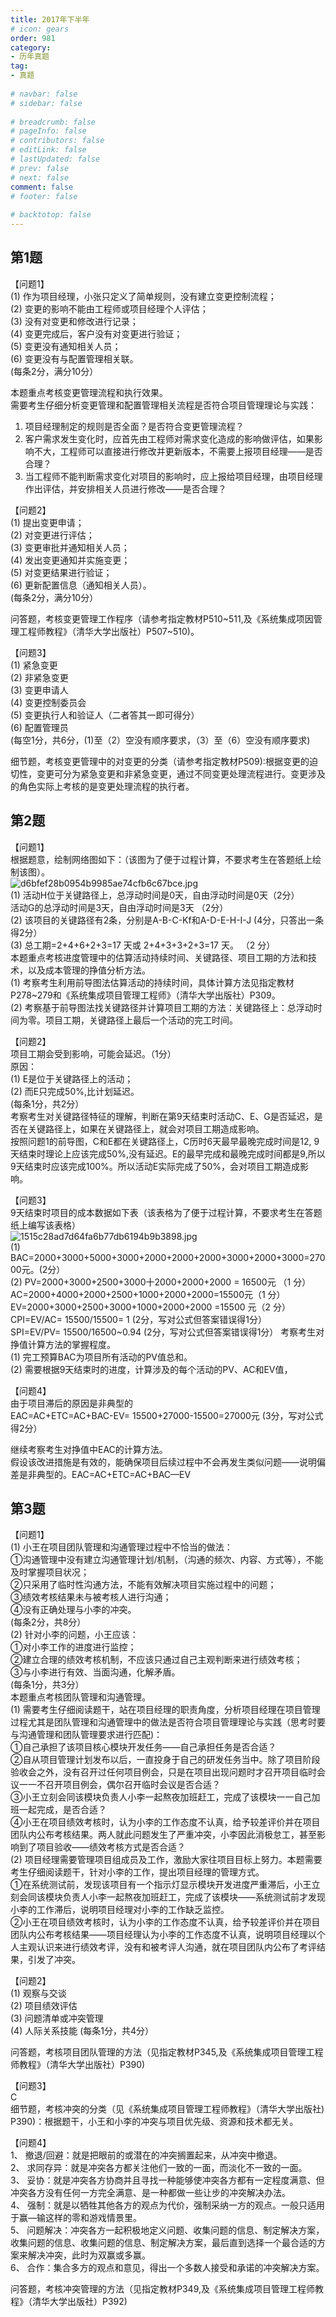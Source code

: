 ```yaml
---  
title: 2017年下半年  
# icon: gears  
order: 981  
category:  
- 历年真题  
tag:  
- 真题  
  
# navbar: false  
# sidebar: false  
  
# breadcrumb: false  
# pageInfo: false  
# contributors: false  
# editLink: false  
# lastUpdated: false  
# prev: false  
# next: false  
comment: false  
# footer: false  
  
# backtotop: false  
---  
```

## 第1题 ##

【问题1】  
(1) 作为项目经理，小张只定义了简单规则，没有建立变更控制流程；  
(2) 变更的影响不能由工程师或项目经理个人评估；  
(3) 没有对变更和修改进行记录；  
(4) 变更完成后，客户没有对变更进行验证；  
(5) 变更没有通知相关人员；  
(6) 变更没有与配置管理相关联。  
(每条2分，满分10分）  
  
本题重点考核变更管理流程和执行效果。  
需要考生仔细分析变更管理和配置管理相关流程是否符合项目管理理论与实践：  
1. 项目经理制定的规则是否全面？是否符合变更管理流程？  
2. 客户需求发生变化时，应首先由工程师对需求变化造成的影响做评估，如果影响不大，工程师可以直接进行修改并更新版本，不需要上报项目经理——是否合理？  
3. 当工程师不能判断需求变化对项目的影响时，应上报给项目经理，由项目经理作出评估，并安排相关人员进行修改——是否合理？  
  
【问题2】  
(1) 提出变更申请；  
(2) 对变更进行评估；  
(3) 变更审批并通知相关人员；  
(4) 发出变更通知并实施变更；  
(5) 对变更结果进行验证；  
(6) 更新配置信息（通知相关人员）。  
(每条2分，满分10分）  
  
问答题，考核变更管理工作程序（请参考指定教材P510~511,及《系统集成项因管理工程师教程》（清华大学出版社）P507~510)。  
  
【问题3】  
(1) 紧急变更  
(2) 非紧急变更  
(3) 变更申请人  
(4) 变更控制委员会  
(5) 变更执行人和验证人（二者答其一即可得分）  
(6) 配置管理员  
(每空1分，共6分，(1)至（2）空没有顺序要求，（3）至（6）空没有顺序要求)  
  
细节题，考核变更管理中的对变更的分类（请参考指定教材P509):根据变更的迫切性，变更可分为紧急变更和非紧急变更，通过不同变更处理流程进行。变更涉及的角色实际上考核的是变更处理流程的执行者。  


## 第2题 ##

【问题1】  
根据题意，绘制网络图如下：（该图为了便于过程计算，不要求考生在答题纸上绘制该图）。  
![d6bfef28b0954b9985ae74cfb6c67bce.jpg][]  
(1) 活动H位于关键路径上，总浮动时间是0天，自由浮动时间是0天（2分）  
活动G的总浮动时间是3天，自由浮动时间是3天 （2分）  
(2) 该项目的关键路径有2条，分别是A-B-C-Kf和A-D-E-H-I-J (4分，只答出一条得2分）  
(3) 总工期=2+4+6+2+3=17 天或 2+4+3+3+2+3=17 天。 （2 分）  
本题重点考核进度管理中的估算活动持续时间、关键路径、项目工期的方法和技术，以及成本管理的挣值分析方法。  
(1) 考察考生利用前导图法估算活动的持续时间，具体计算方法见指定教材P278~279和《系统集成项目管理工程师》（清华大学出版社）P309。  
(2) 考察基于前导图法找关键路径并计算项目工期的方法：关键路径上：总浮动时间为零。项目工期，关键路径上最后一个活动的完工时间。  
  
【问题2】  
项目工期会受到影响，可能会延迟。（1分）  
原因：  
(1) E是位于关键路径上的活动；  
(2) 而E只完成50%,比计划延迟。  
(每条1分，共2分）  
考察考生对关键路径特征的理解，判断在第9天结束时活动C、E、G是否延迟，是否在关键路径上，如果在关键路径上，就会对项目工期造成影响。  
按照问题1的前导图，C和E都在关键路径上，C历时6天最早最晚完成时间是12, 9天结束时理论上应该完成50%,没有延迟。E的最早完成和最晚完成时间都是9,所以9天结束时应该完成100%。所以活动E实际完成了50%，会对项目工期造成影响。  
  
【问题3】  
9天结束时项目的成本数据如下表（该表格为了便于过程计算，不要求考生在答题纸上编写该表格）  
![1515c28ad7d64fa6b77db6194b9b3898.jpg][]  
(1) BAC=2000+3000+5000+3000+2000+2000+2000+3000+2000+3000=27000元。(2分）  
(2) PV=2000+3000+2500+3000十2000+2000+2000 = 16500元 （1 分）  
AC=2000+4000+2000+2500+1000+2000+2000=15500元（1 分）  
EV=2000+3000+2500+3000+1000+2000+2000 =15500 元（2 分）  
CPI=EV/AC= 15500/15500= 1 (2分，写对公式但答案错误得1分）  
SPI=EV/PV= 15500/16500~0.94 (2分，写对公式但答案错误得1分） 考察考生对挣值计算方法的掌握程度。  
(1) 完工预算BAC为项目所有活动的PV值总和。  
(2) 需要根据9天结束时的进度，计算涉及的每个活动的PV、AC和EV值，  
  
【问题4】  
由于项目滞后的原因是非典型的  
EAC=AC+ETC=AC+BAC-EV= 15500+27000-15500=27000元 (3分，写对公式得2分）  
  
继续考察考生对挣值中EAC的计算方法。  
假设该改进措施是有效的，能确保项目后续过程中不会再发生类似问题——说明偏差是非典型的。EAC=AC+ETC=AC+BAC—EV  


## 第3题 ##

【问题1】  
(1) 小王在项目团队管理和沟通管理过程中不恰当的做法：  
①沟通管理中没有建立沟通管理计划/机制，（沟通的频次、内容、方式等），不能及时掌握项目状况；  
②只采用了临时性沟通方法，不能有效解决项目实施过程中的问题；  
③绩效考核结果未与被考核人进行沟通；  
④没有正确处理与小李的冲突。  
(每条2分，共8分）  
(2) 针对小李的问题，小王应该：  
①对小李工作的进度进行监控；  
②建立合理的绩效考核机制，不应该只通过自己主观判断来进行绩效考核；  
③与小李进行有效、当面沟通，化解矛盾。  
(每条1分，共3分）  
本题重点考核团队管理和沟通管理。  
(1) 需要考生仔细阅读题干，站在项目经理的职责角度，分析项目经理在项目管理过程尤其是团队管理和沟通管理中的做法是否符合项目管理理论与实践（思考时要与沟通管理和团队管理要求进行匹配)：  
①自己承担了该项目核心模块开发任务——自己承担任务是否合适？  
②自从项目管理计划发布以后，一直投身于自己的研发任务当中。除了项目阶段验收会之外，没有召开过任何项目例会，只是在项目出现问题时才召开项目临时会议一一不召开项目例会，偶尔召开临时会议是否合适？  
③小王立刻会同该模块负责人小李一起熬夜加班赶工，完成了该模块一一自己加班一起完成，是否合适？  
④小王在项目绩效考核时，认为小李的工作态度不认真，给予较差评价并在项目团队内公布考核结果。两人就此问题发生了严重冲突，小李因此消极怠工，甚至影响到了项目验收——绩效考核方式是否合适？  
(2) 项目经理需要管理项目组成员及工作，激励大家往项目目标上努力。本题需要考生仔细阅读题干，针对小李的工作，提出项目经理的管理方式。  
①在系统测试前，发现该项目有一个指示灯显示模块开发进度严重滞后，小王立刻会同该模块负责人小李一起熬夜加班赶工，完成了该模块——系统测试前才发现小李的工作滞后，说明项目经理对小李的工作缺乏监控。  
②小王在项目绩效考核时，认为小李的工作态度不认真，给予较差评价并在项目团队内公布考核结果——项目经理认为小李的工作态度不认真，说明项目经理以个人主观认识来进行绩效考评，没有和被考评人沟通，就在项目团队内公布了考评结果，引发了冲突。  
  
【问题2】  
(1) 观察与交谈  
(2) 项目绩效评估  
(3) 问题清单或冲突管理  
(4) 人际关系技能 (每条1分，共4分）  
  
问答题，考核项目团队管理的方法（见指定教材P345,及《系统集成项目管理工程师教程》（清华大学出版社）P390)  
  
【问题3】  
C  
细节题，考核冲突的分类（见《系统集成项目管理工程师教程》（清华大学出版社) P390)：根据题干，小王和小李的冲突与项目优先级、资源和技术都无关。  
  
【问题4】  
1、 撤退/回避：就是把眼前的或潜在的冲突搁置起来，从冲突中撤退。  
2、 求同存异：就是冲突各方都关注他们一致的一面，而淡化不一致的一面。  
3、 妥协：就是冲突各方协商并且寻找一种能够使冲突各方都有一定程度满意、但冲突各方没有任何一方完全满意、是一种都做一些让步的冲突解决办法。  
4、 强制：就是以牺牲其他各方的观点为代价，强制采纳一方的观点。一般只适用于赢—输这样的零和游戏情景里。  
5、 问题解决：冲突各方一起积极地定义问题、收集问题的信息、制定解决方案，收集问题的信息、收集问题的信息、制定解决方案，最后直到选择一个最合适的方案来解决冲突，此时为双赢或多赢。  
6、 合作：集合多方的观点和意见，得出一个多数人接受和承诺的冲突解决方案。  
  
问答题，考核冲突管理的方法（见指定教材P349,及《系统集成项目管理工程师教程》（清华大学出版社）P392)  



[d6bfef28b0954b9985ae74cfb6c67bce.jpg]: https://www.xkxxkx.cn/file/exam/software/信息系统项目管理师/案例/第2题/d6bfef28b0954b9985ae74cfb6c67bce.jpg
[1515c28ad7d64fa6b77db6194b9b3898.jpg]: https://www.xkxxkx.cn/file/exam/software/信息系统项目管理师/案例/第2题/1515c28ad7d64fa6b77db6194b9b3898.jpg
